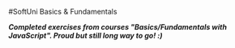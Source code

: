 #SoftUni Basics & Fundamentals


_**Completed exercises from courses "Basics/Fundamentals with JavaScript". Proud but still long way to go! :)**_

